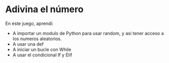 # Adivina el número

En este juego, aprendí:
* A importar un modulo de Python para usar random, y asi tener acceso a los numeros aleatorios.
* A usar una def
* A iniciar un bucle con While
* A usar el condicional If y Elif